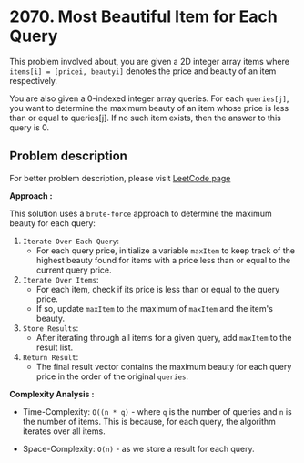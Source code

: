 # 2070. Most Beautiful Item for Each Query

This problem involved about, you are given a 2D integer array items where `items[i] = [pricei, beautyi]` denotes the price and beauty of an item respectively.

You are also given a 0-indexed integer array queries. For each `queries[j]`, you want to determine the maximum beauty of an item whose price is less than or equal to queries[j]. If no such item exists, then the answer to this query is 0.

## Problem description

For better problem description, please visit [LeetCode page](https://leetcode.com/problems/most-beautiful-item-for-each-query/description/)

**Approach :**<br/>

This solution uses a `brute-force` approach to determine the maximum beauty for each query:

1. `Iterate Over Each Query`:
    - For each query price, initialize a variable `maxItem` to keep track of the highest beauty found for items with a price less than or equal to the current query price.
2. `Iterate Over Items`:
    - For each item, check if its price is less than or equal to the query price.
    - If so, update `maxItem` to the maximum of `maxItem` and the item's beauty.
3. `Store Results`:
    - After iterating through all items for a given query, add `maxItem` to the result list.
4. `Return Result`:
    - The final result vector contains the maximum beauty for each query price in the order of the original `queries`.

**Complexity Analysis :**<br/>

-   Time-Complexity: `O((n * q)` - where `q` is the number of queries and `n` is the number of items. This is because, for each query, the algorithm iterates over all items.

-   Space-Complexity: `O(n)` - as we store a result for each query.
